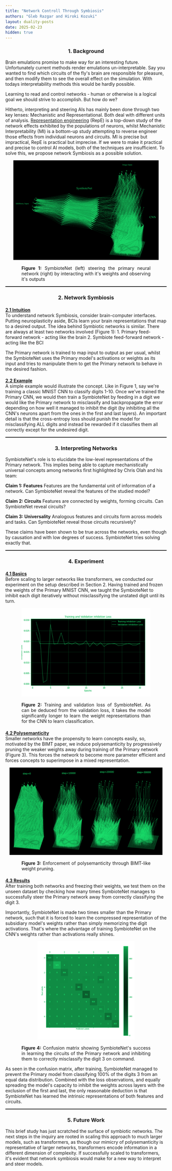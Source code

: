 ```yaml
---
title: "Network Controll Through Symbiosis"
authors: "Gleb Razgar and Hiroki Kozuki"
layout: duality-posts
date: 2025-02-23
hidden: true
---
```


<h3 align="center">1. Background </h3>


Brain emulations promise to make way for an interesting future. Unfortunately current methods render emulations un-interpretable. Say you wanted to find which circuits of the fly's brain are responsible for pleasure, and then modify them to see the overall effect on the simulation. With todays interpretability methods this would be hardly possible.

Learning to read and control networks - human or otherwise is a logical goal we should strive to accomplish. But how do we?

Hitherto, interpreting and steering AIs has mainly been done through two key lenses: Mechanistic and Representational. Both deal with different units of analysis. [Representation engineering](https://glebrazgar.github.io/2025/01/10/RepE.html) (RepE) is a top-down study of the network effects exhibited by the populations of neurons, whilst Mechanistic Interpretability (MI) is a bottom-up study attempting to reverse engineer those effects from individual neurons and circuits. MI is precise but impractical, RepE is practical but imprecise. If we were to make it practical and precise to control AI models, both of the techniques are insufficient. To solve this, we propose network Symbiosis as a possible solution. 

<p align="center"><img src="/images/SymbioteNet-green.png" alt="Alt text" style="max-width: 90%; height: auto;"></p>

<div style="width: 80%; margin: auto; text-align: justify;">
  <p><b>Figure 1:</b> SymbioteNet (left) steering the primary neural network (right) by interacting with it's weights and observing it's outputs</p>
</div>

<hr style="border-top: 1px solid black;">





<h3 align="center">2. Network Symbiosis </h3>

<h4 style="margin-bottom: 0"><u>2.1 Intuition </u></h4>
To understand network Symbiosis, consider brain-computer interfaces. Putting neuroplasticity aside, BCIs learn your brain representations that map to a desired output. The idea behind Symbiotic networks is similar. There are always at least two networks involved (Figure 1):  
1. Primary feed-forward network - acting like the brain
2. Symbiote feed-forward network - acting like the BCI

The Primary network is trained to map input to output as per usual, whilst the SymbioteNet uses the Primary model's activations or weights as its input and tries to manipulate them to get the Primary network to behave in the desired fashion.

<h4 style="margin-bottom: 0"><u>2.2 Example </u></h4>
A simple example would illustrate the concept. Like in Figure 1, say we're training a classic MNIST CNN to classify digits 1-10. Once we've trained the Primary CNN, we would then train a SymbioteNet by feeding in a digit we would like the Primary network to misclassify and backpropagate the error depending on how well it managed to inhibit the digit (by inhibiting all the CNN's neurons apart from the ones in the first and last layers). An important detail is that the cross-entropy loss should punish the model for misclassifying ALL digits and instead be rewarded if it classifies them all correctly except for the undesired digit. 

<hr style="border-top: 1px solid black;">



<h3 align="center">3. Interpreting Networks </h3>
SymbioteNet's role is to elucidate the low-level representations of the Primary network. This implies being able to capture mechanistically universal concepts among networks first highlighted by Chris Olah and his team: 

**Claim 1: Features**
Features are the fundamental unit of information of a network. Can SymbioteNet reveal the features of the studied model?

**Claim 2: Circuits**
Features are connected by weights, forming circuits. Can SymbioteNet reveal circuits?

**Claim 3: Universality**
Analogous features and circuits form across models and tasks. Can SymbioteNet reveal those circuits recursively?

These claims have been shown to be true across the networks, even though by causation and with low degrees of success. SymbioteNet tries solving exactly that.

<hr style="border-top: 1px solid black;">

<h3 align="center">4. Experiment </h3>
<h4 style="margin-bottom: 0"><u>4.1 Basics </u></h4>
Before scaling to larger networks like transformers, we conducted our experiment on the setup described in Section 2. Having trained and frozen the weights of the Primary MNIST CNN, we taught the SymbioteNet to inhibit each digit iteratively without misclassifying the unstated digit until its turn.

<p align="center"><img src="/images/training_loss-green.png" alt="Alt text" style="max-width: 80%; height: auto;"></p>
<div style="width: 80%; margin: auto; text-align: justify;">
  <p><b>Figure 2:</b> Training and validation loss of SymbioteNet. As can be deduced from the validation loss, it takes the model significantly longer to learn the weight representations than for the CNN to learn classification.</p>
</div>

<h4 style="margin-bottom: 0"><u>4.2 Polysemanticity </u></h4>
Smaller networks have the propensity to learn concepts easily, so, motivated by the BIMT paper, we induce polysemanticity by progressively pruning the weaker weights away during training of the Primary network (Figure 3). This forces the network to become more parameter efficient and forces concepts to superimpose in a mixed representation.
<p align="center"><img src="/images/pruening-green.png" alt="Alt text" style="max-width: 95%; height: auto;"></p>
<div style="width: 80%; margin: auto; text-align: justify;">
  <p><b>Figure 3:</b> Enforcement of polysemanticity through BIMT-like weight pruning.</p>
</div>

<h4 style="margin-bottom: 0"><u>4.3 Results </u></h4>
After training both networks and freezing their weights, we test them on the unseen dataset by checking how many times SymbioteNet manages to successfully steer the Primary network away from correctly classifying the digit 3.

Importantly, SymbioteNet is made two times smaller than the Primary network, such that it is forced to learn the compressed representation of the subsidiary model's weights rather than simply memorizing the digit activations. That's where the advantage of training SymbioteNet on the CNN's weights rather than activations really shines.

<p align="center"><img src="/images/confusion_matrix-green.png" alt="Alt text" style="max-width: 60%; height: auto;"></p>
<div style="width: 80%; margin: auto; text-align: justify;">
  <p><b>Figure 4:</b> Confusion matrix showing SymbioteNet's success in learning the circuits of the Primary network and inhibiting them to correctly misclassify the digit 3 on command.</p>
</div>

As seen in the confusion matrix, after training, SymbioteNet managed to prevent the Primary model from classifying 100% of the digits 3 from an equal data distribution. Combined with the loss observations, and equally spreading the model's capacity to inhibit the weights across layers with the exclusion of the first and last, the only reasonable deduction is that SymbioteNet has learned the intrinsic representations of both features and circuits.

<hr style="border-top: 1px solid black;">

<h3 align="center">5. Future Work </h3>
This brief study has just scratched the surface of symbiotic networks. The next steps in the inquiry are rooted in scaling this approach to much larger models, such as transformers, as though our mimicry of polysemanticity is representative of larger networks, transformers encode information in a different dimension of complexity. If successfully scaled to transformers, it's evident that network symbiosis would make for a new way to interpret and steer models. 